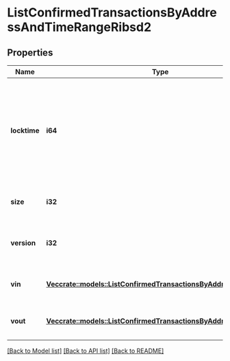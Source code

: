 # ListConfirmedTransactionsByAddressAndTimeRangeRibsd2

## Properties

Name | Type | Description | Notes
------------ | ------------- | ------------- | -------------
**locktime** | **i64** | Represents the locktime on the transaction on the specific blockchain, i.e. the blockheight at which the transaction is valid. | 
**size** | **i32** | Represents the total size of this transaction. | 
**version** | **i32** | Represents the transaction's version number. | 
**vin** | [**Vec<crate::models::ListConfirmedTransactionsByAddressRibsd2Vin>**](ListConfirmedTransactionsByAddressRIBSD2_vin.md) | Represents the transaction inputs. | 
**vout** | [**Vec<crate::models::ListConfirmedTransactionsByAddressRibsd2Vout>**](ListConfirmedTransactionsByAddressRIBSD2_vout.md) | Represents the transaction outputs. | 

[[Back to Model list]](../README.md#documentation-for-models) [[Back to API list]](../README.md#documentation-for-api-endpoints) [[Back to README]](../README.md)


